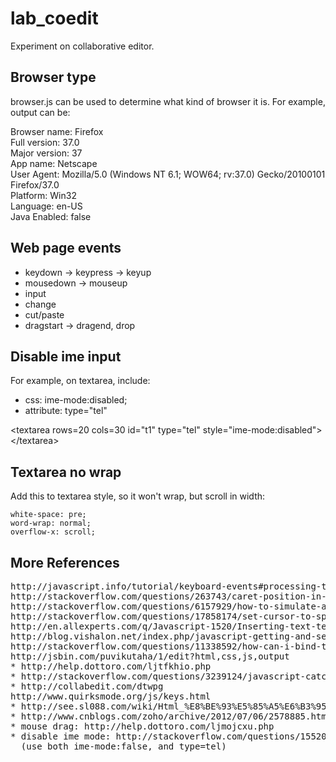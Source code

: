 # lab_coedit
Experiment on collaborative editor.

Browser type
-----
browser.js can be used to determine what kind of browser it is. For example, output can be:

Browser name: Firefox  
Full version: 37.0  
Major version: 37  
App name: Netscape  
User Agent: Mozilla/5.0 (Windows NT 6.1; WOW64; rv:37.0) Gecko/20100101 Firefox/37.0  
Platform: Win32  
Language: en-US  
Java Enabled: false  

Web page events
-----

- keydown -> keypress -> keyup
- mousedown -> mouseup
- input
- change
- cut/paste
- dragstart -> dragend, drop
 
Disable ime input
-----

For example, on textarea, include:

- css: ime-mode:disabled;
- attribute: type="tel"

&lt;textarea rows=20 cols=30 id="t1" type="tel" style="ime-mode:disabled">&lt;/textarea>

Textarea no wrap
--------------

Add this to textarea style, so it won't wrap, but scroll in width:

    white-space: pre;
    word-wrap: normal;
    overflow-x: scroll;


More References
-----------

<pre>
http://javascript.info/tutorial/keyboard-events#processing-the-character-keypress
http://stackoverflow.com/questions/263743/caret-position-in-textarea-in-characters-from-the-start
http://stackoverflow.com/questions/6157929/how-to-simulate-a-mouse-click-using-javascript
http://stackoverflow.com/questions/17858174/set-cursor-to-specific-position-on-specific-line-in-a-textarea
http://en.allexperts.com/q/Javascript-1520/Inserting-text-text-area.htm
http://blog.vishalon.net/index.php/javascript-getting-and-setting-caret-position-in-textarea/
http://stackoverflow.com/questions/11338592/how-can-i-bind-to-the-change-event-of-a-textarea-in-jquery
http://jsbin.com/puvikutaha/1/edit?html,css,js,output
* http://help.dottoro.com/ljtfkhio.php
* http://stackoverflow.com/questions/3239124/javascript-catch-paste-event-in-textarea
* http://collabedit.com/dtwpg
http://www.quirksmode.org/js/keys.html
* http://see.sl088.com/wiki/Html_%E8%BE%93%E5%85%A5%E6%B3%95%E4%BA%8B%E4%BB%B6
* http://www.cnblogs.com/zoho/archive/2012/07/06/2578885.html
* mouse drag: http://help.dottoro.com/ljmojcxu.php
* disable ime mode: http://stackoverflow.com/questions/15520410/disable-ime-mode-in-google-chrome
  (use both ime-mode:false, and type=tel)
</pre>
